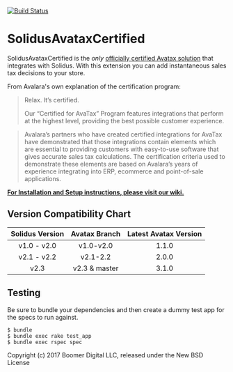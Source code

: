 [![Build Status](https://travis-ci.org/boomerdigital/solidus_avatax_certified.svg?branch=master)](https://travis-ci.org/boomerdigital/solidus_avatax_certified)

SolidusAvataxCertified
===========

SolidusAvataxCertified is the *only* [officially certified Avatax solution](http://www.avalara.com/avalara-certified/) that integrates with Solidus.  With this extension you can add instantaneous sales tax decisions to your store.

From Avalara's own explanation of the certification program:

> Relax. It’s certified.
>
> Our “Certified for AvaTax” Program features integrations that perform at the highest level, providing the best possible customer experience.

> Avalara’s partners who have created certified integrations for AvaTax have demonstrated that those integrations contain elements which are essential to providing customers with easy-to-use software that gives accurate sales tax calculations. The certification criteria used to demonstrate these elements are based on Avalara’s years of experience integrating into ERP, ecommerce and point-of-sale applications.

**[For Installation and Setup instructions, please visit our wiki.](https://github.com/boomerdigital/solidus_avatax_certified/wiki)**

Version Compatibility Chart
---------------------------

| Solidus Version | Avatax Branch | Latest Avatax Version |
|:---------------:|:-------------:|:---------------------:|
|   v1.0 - v2.0   |   v1.0-v2.0   |         1.1.0         |
|   v2.1 - v2.2   |    v2.1-2.2   |         2.0.0         |
|       v2.3      | v2.3 & master |         3.1.0         |


Testing
-------

Be sure to bundle your dependencies and then create a dummy test app for the specs to run against.

    $ bundle
    $ bundle exec rake test_app
    $ bundle exec rspec spec

Copyright (c) 2017 Boomer Digital LLC, released under the New BSD License

